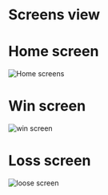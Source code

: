 # Screens view

# Home screen
![Home screens](https://github.com/user-attachments/assets/3e3b6f89-d200-4fcc-87d8-68aa66c660f6)

# Win screen
![win screen](https://github.com/user-attachments/assets/40748e83-aaae-40ed-993e-a15c10eefec7)

# Loss screen
![loose screen](https://github.com/user-attachments/assets/3df6558c-13e0-4625-ae53-7895cb4557c0)
